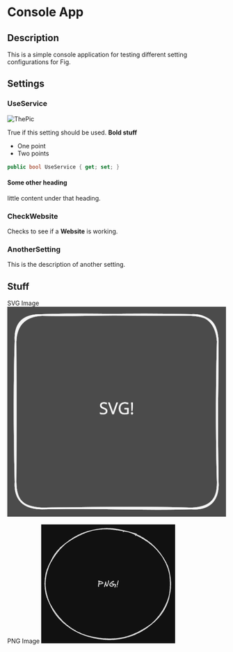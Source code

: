 # Console App

## Description

This is a simple console application for testing different setting configurations for Fig.

## Settings

### UseService

![ThePic](/Users/michaelbrowne/Documents/Projects/fig/resources/image/fig_logo_name_right_orange_299x135.png)


True if this setting should be used. **Bold stuff**

- One point
- Two points

```csharp
public bool UseService { get; set; }
```

#### Some other heading

little content under that heading.

### CheckWebsite

Checks to see if a **Website** is working.

### AnotherSetting

This is the description of another setting.

## Stuff

SVG Image
![SVG](./console-app-svg.excalidraw.svg)

PNG Image
![PNG](./console-app-png.excalidraw.png)
